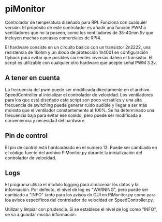 # piMonitor
Controlador de temperatura diseñado para RPI. Funciona con cualquier versión.
El propósito de este controlador es añadir una función PWM a ventiladores que no la poseen, como los ventiladores de 35-40mm 5v que incluyen muchas carcasas comerciales de RPI4.

El hardware consiste en un circuito básico con un transistor 2n2222, una resistencia de 1kohm y un diodo de protección 1n4001 en configuración flyback para evitar que posibles corrientes inversas dañen el transistor. El script es utilizable con cualquier otro hardware que acepte señal PWM 3.3v.

## A tener en cuenta
La frecuencia del pwm puede ser modificada directamente en el archivo SpeedController al inicializar el controlador de velocidad. Los ventiladores para los que está diseñado este script son poco versátiles y una alta frecuencia de switching puede generar ruido audible y llegar a ser más molesta que el ventilador constantemente al 100%. Se ha determinado una frecuencia baja para evitar ese sonido, pero puede ser modificada a conveniencia y necesidad del hardware.

## Pin de control
El pin de control está hardcodeado en el numero 12. Puede ser cambiado en el código fuente del archivo PiMonitor.py durante la inicialización del controlador de velocidad.

## Logs
El programa utiliza el modulo logging para almacenar los datos y la información. Por defecto, el nivel de log es "WARNING", pero puede ser cambiado a "INFO" tanto para los avisos de GUI en PiMonitor.py como para los avisos específicos del controlador de velocidad en SpeedController.py.

Utilizar y limpiar con prudencia. Si se establece el nivel de log como "INFO", se va a guardar mucha información.
